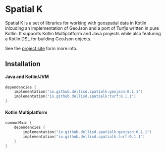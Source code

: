 # Spatial K

Spatial K is a set of libraries for working with geospatial data in Kotlin inlcuding an implementation of GeoJson and 
a port of Turfjs written in pure Kotlin. It supports Kotlin Multiplatform and Java projects while also featuring a 
Kotlin DSL for building GeoJson objects.

See the [project site](https://dellisd.github.io/spatial-k) form more info.

## Installation

#### Java and Kotlin/JVM

```kotlin
dependencies {
    implementation("io.github.dellisd.spatialk:geojson:0.1.1")
    implementation("io.github.dellisd.spatialk:turf:0.1.1")
}
```

#### Kotlin Multiplatform
```kotlin
commonMain {
    dependencies {
        implementation("io.github.dellisd.spatialk:geojson:0.1.1")
        implementation("io.github.dellisd.spatialk:turf:0.1.1")
    }
}
```